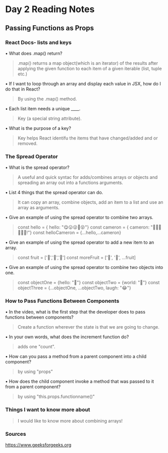 # Day 2 Reading Notes

## Passing Functions as Props

### React Docs- lists and keys

• What does .map() return?

  > .map() returns a map object(which is an iterator) of the results after applying the given function to each item of a given iterable (list, tuple etc.)

• If I want to loop through an array and display each value in JSX, how do I do that in React?

  > By using the .map() method.

• Each list item needs a unique ____.

  > Key (a special string attribute).

• What is the purpose of a key?

  > Key helps React identifu the items that have changed/added and or removed.

### The Spread Operator

• What is the spread operator?

  > A useful and quick syntac for adds/combines arrays or objects and spreading an array out into a functions arguments.

• List 4 things that the spread operator can do.

  > It can copy an array, combine objects, add an item to a list and use an array as arguments.

• Give an example of using the spread operator to combine two arrays.

> const hello = { hello: "😋😛😜🤪😝"}
> const cameron = { cameron: "🙂🙃😉😊😇🤩!"}
> const helloCameron = {...hello,...cameron}

• Give an example of using the spread operator to add a new item to an array.

> const fruit = ['🍏','🍊','🍌']
> const moreFruit = ['🍉', '🍍', ...fruit]

• Give an example of using the spread operator to combine two objects into one.

  > const objectOne = {hello: "🤪"}
  > const objectTwo = {world: "🐻"}
  > const objectThree = {...objectOne, ...objectTwo, laugh: "😂"}

### How to Pass Functions Between Components

• In the video, what is the first step that the developer does to pass functions between components?

  > Create a function wherever the state is that we are going to change.

• In your own words, what does the increment function do?

  > adds one "count".

• How can you pass a method from a parent component into a child component?

  > by using "props"

• How does the child component invoke a method that was passed to it from a parent component?

  > by using "this.props.functionname()"

### Things I want to know more about

> I would like to know more about combining arrays!

### Sources

https://www.geeksforgeeks.org
